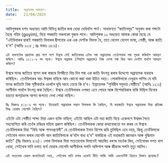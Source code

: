 ```yaml
---
title:  অব্রাহামৰ আমন্ত্রণ।
date:   21/04/2025
---
```


আদিপুস্তকৰ দশম অধ্যায়ত আমি বিভিন্ন জাতিৰ জন্ম হোৱা দেখিবলৈ পাওঁ। সাধাৰণতে “জাতিসমূহ” অনুবাদ কৰা শব্দটো হৈছে গয়িম (goyim), যিয়ে পৰজাতি সকলকো বুজাব পাৰে। আদিপুস্তক ১০ অধ্যায়ত আমাক কোৱা হৈছে যে “এইবিলাকৰ দ্বাৰাই পৰজাতি বিলাকৰ দ্বীপবোৰ এক এক দেশকৈ বিভক্ত হৈ, তাত বেলেগ বেলেগ ভাষা, গোষ্ঠী, আৰু জাতি হ'ল” (আদিঃ ১০:৫ ; প্রঃ বাক্যঃ ১৪:৬)।

`এই ধাৰণাটোৰ প্ৰৱৰ্ত্তনৰ প্ৰায় লগে লগে ঈশ্বৰে সেই জাতিবোৰৰ এটাৰ পৰা অব্রাহামক তেওঁলোকৰ পৰা পৃথক কৰিবলৈ আমন্ত্ৰণ কৰিলে। আদিঃ ১২:১-৯ পদ পঢ়ক। ঈশ্বৰে অব্ৰামক (পিছলৈ অব্রাহাম) নিজ দেশৰ পৰা কিয় আন দেশলৈ যাবলৈ আমন্ত্রণ কৰিলে?`

ঈশ্বৰে মানৱ জাতিয়ে স্থাপন কৰা ৰাজ্যৰ বিপৰীতে থিয় দিব পৰা এক জাতি উৎপন্ন কৰাৰ উদ্দেশ্যে অব্রাহামক ব্যৱহাৰ কৰিছিল। তেওঁবিলাকৰ স্বয়ং ঈশ্বৰৰ বাহিৰে আন কোনো ৰজা থকা উচিত নহয়। লোকবিলাকে দেখুৱাব লাগিব যে যদি মানৱ জাতিটো নিজ সৃষ্টিকৰ্ত্তাৰ ওচৰলৈ ঘূৰি আহে তেন্তে কি হ'ব। ইস্রায়েলক “পৃথিৱীৰ সমুদায় গোষ্ঠীয়ে” (আদিঃ ১২:৩) আশীর্বাদ পাবলৈ উৎপন্ন কৰা হৈছিল। ঈশ্বৰে তেওঁবিলাকৰ ওপৰত এনে পোহৰ আৰু বিশেষাধিকাৰ বাকি দিছিল যিবোৰ হয়তো জলপ্লাৱনৰ আগত জগতত দেখা পোৱা নাছিল।

`দ্বিঃ বিৱৰণঃ ৪:৫-৯ পদ পঢ়ক। যিহোৱাই অব্রাহামৰ সন্তান বিলাকক কি কৈছিল, যি মহাজাতি ঈশ্বৰে অব্রাহামক দিয়া প্ৰতিজ্ঞা সিদ্ধ হোৱাৰ যোগেদি হৈছিল?`

এইটো এটা গোষ্ঠীত সাক্ষ্য দিয়া এজন ব্যক্তি নাছিল; এইটো আছিল এটা মহা জাতি যিয়ে একেলগে ঈশ্বৰৰ সৈতে সহযোগিতা কৰি তেওঁৰ চৰিত্ৰৰ মহিমা প্ৰকাশ কৰিছিল। তেওঁবিলাকক কোৱা কথাবোৰতো মন কৰক যে ঈশ্বৰে তেওঁবিলাকক দিয়া "বিধি আৰু শাসনপ্রণালী” যে তেওঁবিলাকক ইমান বিশেষ কৰি তুলিছিল এনে নহয়, কিন্তু তেওঁবিলাকে সেইবোৰ পালন কৰাৰ যোগেদি আন জাতিবিলাকে ক'বলৈ বাধ্য হ'ব” বাস্তৱিকে এই মহাজাতি জ্ঞানৱান আৰু বুদ্ধিমান জাতি” (দ্বিঃ বিৱৰণঃ ৪:৬)। লোক বিলাকক দিয়া সত্যতাবোৰ যিমানেই আচৰিত ধৰণৰ নহওঁক কিয়, সেইবোৰৰ লগত খাপ খোৱা, সেইবোৰ মানি চলাত ব্যর্থ হোৱাৰ যোগেদি আশীৰ্বাদৰ সলনি অভিশাপ আৰু জীৱনৰ সলনি মৃত্যু আনিব।

`এই সত্যবোৰ কেৱল জনাটোৱেই নহয়, সেইবোৰ মানি চলাৰ একেটা নীতি আজি আমি এডভেন্টিষ্ট হিচাবে কিমান প্রযোজ্য?`